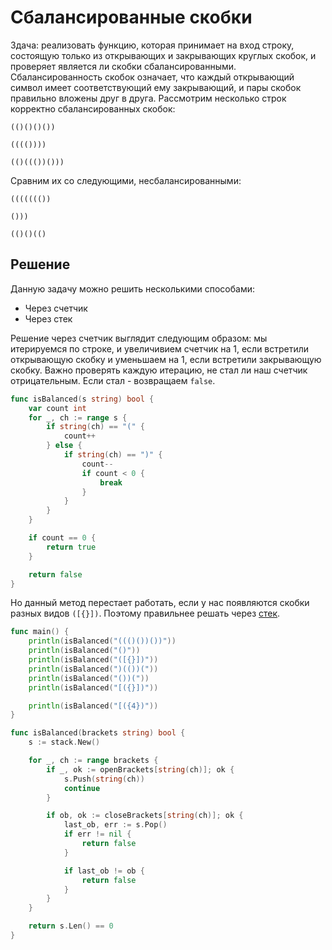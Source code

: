 # Сбалансированные скобки

Здача: реализовать функцию, которая принимает на вход строку, состоящую только из открывающих и закрывающих круглых скобок, и проверяет является ли скобки сбалансированными. Сбалансированность скобок означает, что каждый открывающий символ имеет соответствующий ему закрывающий, и пары скобок правильно вложены друг в друга. Рассмотрим несколько строк корректно сбалансированных скобок:

```
(()()()())

(((())))

(()((())()))
```

Сравним их со следующими, несбалансированными:

```
((((((())

()))

(()()(()
```

## Решение

Данную задачу можно решить несколькими способами:
- Через счетчик
- Через стек

Решение через счетчик выглядит следующим образом: мы итерируемся по строке, и увеличивием счетчик на 1, если встретили открывающую скобку и уменьшаем на 1, если встретили закрывающую скобку. Важно проверять каждую итерацию, не стал ли наш счетчик отрицательным. Если стал - возвращаем `false`.

```go
func isBalanced(s string) bool {
	var count int
	for _, ch := range s {
		if string(ch) == "(" {
			count++
		} else {
			if string(ch) == ")" {
				count--
				if count < 0 {
					break
				}
			}
		}
	}

	if count == 0 {
		return true
	}

	return false
}
```

Но данный метод перестает работать, если у нас появляются  скобки разных видов `([{}])`. Поэтому правильнее решать через [стек](../../data_stracture/stack/README.md).

```go
func main() {
	println(isBalanced("((()())())"))
	println(isBalanced("()"))
	println(isBalanced("([{}])"))
	println(isBalanced(")(())("))
	println(isBalanced("())("))
	println(isBalanced("[({}])"))

	println(isBalanced("[({4})"))
}

func isBalanced(brackets string) bool {
	s := stack.New()

	for _, ch := range brackets {
		if _, ok := openBrackets[string(ch)]; ok {
			s.Push(string(ch))
			continue
		}

		if ob, ok := closeBrackets[string(ch)]; ok {
			last_ob, err := s.Pop()
			if err != nil {
				return false
			}

			if last_ob != ob {
				return false
			}
		}
	}

	return s.Len() == 0
}
```